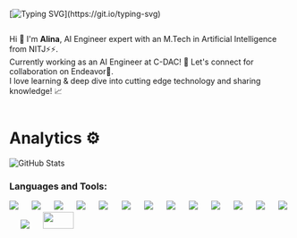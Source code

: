 [![Typing SVG](https://readme-typing-svg.demolab.com?font=Fira+Code&duration=3000&pause=1000&color=C792E9&random=true&width=900&lines=%F0%9F%91%A8%E2%80%8D%F0%9F%92%BB+Hi+there!+%F0%9F%91%8B+I'm+Alina+;AI+Engineer+|M.Tech+|Artificial+Intelligence+from+NIT+Jalandhar.;Currently+working+as+an+AI+Engineer+at+C-DAC!+;%F0%9F%9A%80+Let's+connect+for+Collabaration+on+Endeavor.)](https://git.io/typing-svg)
<div style="display: flex; flex-direction: column;">
  <div style="flex: 1; margin-right: 10px;">
    <ul style="list-style-type: none; padding: 0;">
      <li>Hi 👋 I'm <b>Alina</b>, AI Engineer expert with an M.Tech in Artificial Intelligence from NITJ⚡⚡.</li>
      <li> Currently working as an AI Engineer at C-DAC! 🚀 Let's connect for collaboration on Endeavor🤝.</li>
      <li>I love learning & deep dive into cutting edge technology and sharing knowledge! 📈</li>
    </ul>
  </div>
</div>



# Analytics ⚙️


![GitHub Stats](https://github-readme-stats.vercel.app/api?username=YourGitHubUsername&show_icons=true&count_private=true&hide=prs,issues,stars)





 </p> <h3 align="left">
 
 Languages and Tools:

 
[![](https://img.shields.io/badge/Python-3776AB?style=for-the-badge&logo=python&logoColor=white)](https://www.linkedin.com/in/AlinaNaz05/) &emsp;
[![](https://img.shields.io/badge/Machine%20Learning-EE4C2C?style=for-the-badge&logo=MachineLearning&logoColor=white)](https://www.linkedin.com/in/AlinaNaz05/) &emsp;
[![](https://img.shields.io/badge/Deep%20Learning-EE4C2C?style=for-the-badge&logo=DeepLearning&logoColor=white)](https://www.linkedin.com/in/AlinaNaz05/) &emsp;
[![](https://img.shields.io/badge/NLP-3776AB?style=for-the-badge&logo=NLP&logoColor=white)](https://www.linkedin.com/in/owaiskhan9654/) &emsp;
[![](https://img.shields.io/badge/Large%20Language%20Model-3776AB?style=for-the-badge&logo=LargeLanguageModel&logoColor=white)](https://www.linkedin.com/in/AlinaNaz05/) &emsp;
[![](https://img.shields.io/badge/Generative%20AI-76B900?style=for-the-badge&logo=GenerativeAI&logoColor=white)](https://www.linkedin.com/in/AlinaNaz05/) &emsp;
[![](https://img.shields.io/badge/Statical%20Modeling-FFBE00?style=for-the-badge&logo=StaticalModeling&logoColor=white)](https://www.linkedin.com/in/AlinaNaz05/) &emsp;
[![](https://img.shields.io/badge/Linux-FCC624?style=for-the-badge&logo=linux&logoColor=black)](https://www.linkedin.com/in/AlinaNaz05/) &emsp;
[![](https://img.shields.io/badge/Git-f02913?style=for-the-badge&logo=git&logoColor=white)](https://www.linkedin.com/in/AlinaNaz05/) &emsp;
[![](https://img.shields.io/badge/Docker-f02913?style=for-the-badge&logo=Docker&logoColor=white)](https://www.linkedin.com/in/AlinaNaz05/) &emsp;
[![](https://img.shields.io/badge/On--Prem-792DE4?style=for-the-badge&logo=On-Prem&logoColor=white)](https://www.linkedin.com/in/AlinaNaz05/) &emsp;
[![](https://img.shields.io/badge/Azure-f02913?style=for-the-badge&logo=Azure&logoColor=white)](https://www.linkedin.com/in/AlinaNaz05/) &emsp;
[![](https://img.shields.io/badge/MLOps-f02913?style=for-the-badge&logo=MLOps&logoColor=white)](https://www.linkedin.com/in/AlinaNaz05/) &emsp;
[![](https://img.shields.io/badge/Monitoring%20Tools%20and%20Alerts-EE4C2C?style=for-the-badge&logo=MonitoringTools&logoColor=white)](https://www.linkedin.com/in/AlinaNaz05/) &emsp;
<a href="https://www.linkedin.com/in/AlinaNaz05"/><img src="https://raw.githubusercontent.com/huggingface/awesome-huggingface/main/logo.svg" height=30 width=55></img></a>
